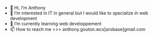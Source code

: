 - 👋 Hi, I’m Anthony
- 👀 I’m interested in IT in general but I would like to specialize in web development
- 🌱 I’m currently learning web developpement
- 📫 How to reach me >>> anthony.gouton.wcs[arobase]gmail.com
<!--- 💞️ I’m looking to collaborate on [in reflection phase] --->
<!---
niotna/niotna is a ✨ special ✨ repository because its `README.md` (this file) appears on your GitHub profile.
You can click the Preview link to take a look at your changes.
--->
